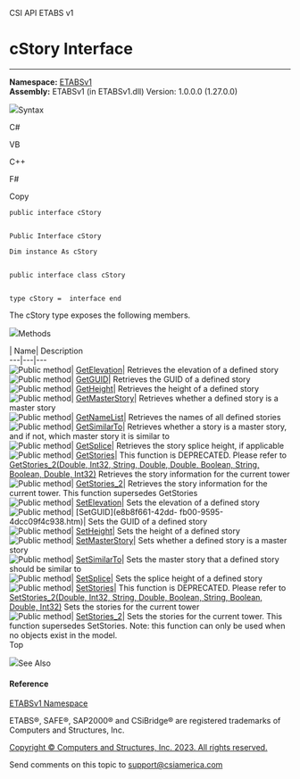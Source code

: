 ﻿

CSI API ETABS v1

# cStory Interface  
  
---  
  
**Namespace:** [ETABSv1](2780f1b8-2033-5289-2298-1cdb2a7508d9.htm)  
**Assembly:** ETABSv1 (in ETABSv1.dll) Version: 1.0.0.0 (1.27.0.0)

![](../icons/SectionExpanded.png)Syntax

C#

VB

C++

F#

Copy

    
    
    public interface cStory
    
    
    Public Interface cStory
    
    Dim instance As cStory
    
    
    public interface class cStory
    
    
    type cStory =  interface end

The cStory type exposes the following members.

![](../icons/SectionExpanded.png)Methods

| Name| Description  
---|---|---  
![Public method](../icons/pubmethod.gif)|
[GetElevation](6bd9a3fe-9a90-1551-996a-1c314d71b940.htm)|  Retrieves the
elevation of a defined story  
![Public method](../icons/pubmethod.gif)|
[GetGUID](7d69f5ee-1d57-754c-1b4d-c53fb2ac9b09.htm)|  Retrieves the GUID of a
defined story  
![Public method](../icons/pubmethod.gif)|
[GetHeight](37caf9a0-2ad5-1934-bda0-6378f7cb4c8e.htm)|  Retrieves the height
of a defined story  
![Public method](../icons/pubmethod.gif)|
[GetMasterStory](e5bfa9d6-c38e-0e37-8de1-142a42974cb3.htm)|  Retrieves whether
a defined story is a master story  
![Public method](../icons/pubmethod.gif)|
[GetNameList](da6bfe37-713c-d2bf-7e54-f3a94f4a84bd.htm)|  Retrieves the names
of all defined stories  
![Public method](../icons/pubmethod.gif)|
[GetSimilarTo](79ccb69d-51de-6743-4c3c-bb66bb54e263.htm)|  Retrieves whether a
story is a master story, and if not, which master story it is similar to  
![Public method](../icons/pubmethod.gif)|
[GetSplice](2220d27e-29d6-f9db-529e-b8abf5c481e9.htm)|  Retrieves the story
splice height, if applicable  
![Public method](../icons/pubmethod.gif)|
[GetStories](c365b275-7271-8b2f-eea6-779b985d17ce.htm)|  This function is
DEPRECATED. Please refer to [GetStories_2(Double, Int32, String, Double,
Double, Boolean, String, Boolean, Double,
Int32)](cdbfa89c-ce72-fe61-a677-71d44012704f.htm) Retrieves the story
information for the current tower  
![Public method](../icons/pubmethod.gif)|
[GetStories_2](cdbfa89c-ce72-fe61-a677-71d44012704f.htm)|  Retrieves the story
information for the current tower. This function supersedes GetStories  
![Public method](../icons/pubmethod.gif)|
[SetElevation](9938f92e-11b7-9c89-faf1-55dc3c77cd10.htm)|  Sets the elevation
of a defined story  
![Public method](../icons/pubmethod.gif)| [SetGUID](e8b8f661-42dd-
fb00-9595-4dcc09f4c938.htm)|  Sets the GUID of a defined story  
![Public method](../icons/pubmethod.gif)|
[SetHeight](27326393-c3a3-e49c-2535-060c1cfaad39.htm)|  Sets the height of a
defined story  
![Public method](../icons/pubmethod.gif)|
[SetMasterStory](05070dc5-1715-0867-97dc-5122d41a3ec8.htm)|  Sets whether a
defined story is a master story  
![Public method](../icons/pubmethod.gif)|
[SetSimilarTo](41751e3e-47b3-ff02-6249-3f9c89d55a6e.htm)|  Sets the master
story that a defined story should be similar to  
![Public method](../icons/pubmethod.gif)|
[SetSplice](0326f74b-f34a-a366-20a4-30f58287bb17.htm)|  Sets the splice height
of a defined story  
![Public method](../icons/pubmethod.gif)|
[SetStories](17059006-d39e-2341-a029-02e48aa4802f.htm)|  This function is
DEPRECATED. Please refer to [SetStories_2(Double, Int32, String, Double,
Boolean, String, Boolean, Double,
Int32)](4d9a32f2-52d2-5fc1-3bf7-97a5b1c35198.htm) Sets the stories for the
current tower  
![Public method](../icons/pubmethod.gif)|
[SetStories_2](4d9a32f2-52d2-5fc1-3bf7-97a5b1c35198.htm)|  Sets the stories
for the current tower. This function supersedes SetStories. Note: this
function can only be used when no objects exist in the model.  
Top

![](../icons/SectionExpanded.png)See Also

#### Reference

[ETABSv1 Namespace](2780f1b8-2033-5289-2298-1cdb2a7508d9.htm)

ETABS®, SAFE®, SAP2000® and CSiBridge® are registered trademarks of Computers
and Structures, Inc.  

[Copyright © Computers and Structures, Inc. 2023. All rights
reserved.](http://www.csiamerica.com)

Send comments on this topic to
[support@csiamerica.com](mailto:support%40csiamerica.com?Subject=CSI%20API%20ETABS%20v1)

